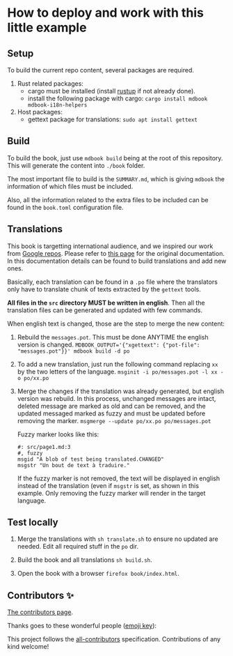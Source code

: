 # How to deploy and work with this little example

## Setup

To build the current repo content, several packages are required.

1. Rust related packages:
    * cargo must be installed (install [rustup](https://rustup.rs/) if not already done).
    * install the following package with cargo: `cargo install mdbook mdbook-i18n-helpers`
2. Host packages:
    * gettext package for translations: `sudo apt install gettext`

## Build

To build the book, just use `mdbook build` being at the root of this repository.
This will generate the content into `./book` folder.

The most important file to build is the `SUMMARY.md`, which is giving `mdbook` the information
of which files must be included.

Also, all the information related to the extra files to be included can be found in the
`book.toml` configuration file.

## Translations

This book is targetting international audience, and we inspired our work from [Google repos](https://github.com/google/comprehensive-rust).
Please refer to [this page](https://github.com/google/comprehensive-rust/blob/5bbb68be2cee0f2ee1b5be96c97e5a6aad385b1f/TRANSLATIONS.md) for the original documentation. In this documentation details can be found to build translations and add new ones.

Basically, each translation can be found in a `.po` file where the translators only have to translate chunk of texts
extracted by the `gettext` tools.

**All files in the `src` directory MUST be written in english**. Then all the translation files can be
generated and updated with few commands.

When english text is changed, those are the step to merge the new content:

1. Rebuild the `messages.pot`. This must be done ANYTIME the english version is changed.
   `MDBOOK_OUTPUT='{"xgettext": {"pot-file": "messages.pot"}}' mdbook build -d po`
   
2. To add a new translation, just run the following command replacing `xx` by the two letters of the language.
   `msginit -i po/messages.pot -l xx -o po/xx.po`

2. Merge the changes if the translation was already generated, but english version was rebuild.
   In this process, unchanged messages are intact, deleted message are marked as old and can be removed, and the updated messaged
   marked as fuzzy and must be updated before removing the marker.
   `msgmerge --update po/xx.po po/messages.pot`

   Fuzzy marker looks like this:
   ```
   #: src/page1.md:3
   #, fuzzy
   msgid "A blob of test being translated.CHANGED"
   msgstr "Un bout de text à traduire."
   ```

   If the fuzzy marker is not removed, the text will be displayed in english instead of
   the translation (even if `msgstr` is set, as shown in this example. Only removing the
   fuzzy marker will render in the target language.

## Test locally

1. Merge the translations with `sh translate.sh` to ensure no updated are needed. Edit all required stuff in the `po` dir.

2. Build the book and all translations `sh build.sh`.

3. Open the book with a browser `firefox book/index.html`.

## Contributors ✨

[The contributors page](https://github.com/dpinones/hello-mdbook/contributors).

Thanks goes to these wonderful people
([emoji key](https://allcontributors.org/docs/en/emoji-key)):

<!-- ALL-CONTRIBUTORS-LIST:START - Do not remove or modify this section -->
<!-- prettier-ignore-start -->
<!-- markdownlint-disable -->

<!-- markdownlint-restore -->
<!-- prettier-ignore-end -->

<!-- ALL-CONTRIBUTORS-LIST:END -->

This project follows the
[all-contributors](https://github.com/all-contributors/all-contributors)
specification. Contributions of any kind welcome!
